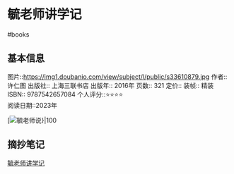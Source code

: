 ---
---

# 毓老师讲学记
#books 
## 基本信息

图片::https://img1.doubanio.com/view/subject/l/public/s33610879.jpg
作者:: 许仁图
出版社:: 上海三联书店
出版年:: 2016年
页数:: 321
定价:: 
装帧:: 精装
ISBN:: 9787542657084
个人评分::⭐⭐⭐⭐  
阅读日期::2023年

 [![毓老师说}|100](https://img1.doubanio.com/view/subject/l/public/s33610879.jpg )

## 摘抄笔记

[毓老师讲学记](D:\存档\学习笔记\BIANO\Reading\2023\毓老师讲学记.docx)

